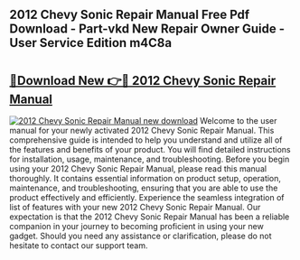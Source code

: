 ## 2012 Chevy Sonic Repair Manual Free Pdf Download - Part-vkd New Repair Owner Guide - User Service Edition m4C8a

# <h2><a href="http://bc14273.oget.top/?id=2012+Chevy+Sonic+Repair+Manual">🔗Download New 👉🔴 2012 Chevy Sonic Repair Manual</a></h2>

[![2012 Chevy Sonic Repair Manual new download](https://i.imgur.com/5g1atiW.png)](http://bc14273.oget.top/?id=2012+Chevy+Sonic+Repair+Manual)
Welcome to the user manual for your newly activated 2012 Chevy Sonic Repair Manual. This comprehensive guide is intended to help you understand and utilize all of the features and benefits of your product. You will find detailed instructions for installation, usage, maintenance, and troubleshooting. Before you begin using your 2012 Chevy Sonic Repair Manual, please read this manual thoroughly. It contains essential information on product setup, operation, maintenance, and troubleshooting, ensuring that you are able to use the product effectively and efficiently. Experience the seamless integration of list of features with your new 2012 Chevy Sonic Repair Manual. Our expectation is that the 2012 Chevy Sonic Repair Manual has been a reliable companion in your journey to becoming proficient in using your new gadget. Should you need any assistance or clarification, please do not hesitate to contact our support team.
